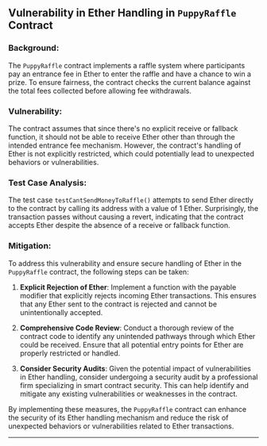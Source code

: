 ## Vulnerability in Ether Handling in `PuppyRaffle` Contract

### Background:
The `PuppyRaffle` contract implements a raffle system where participants pay an entrance fee in Ether to enter the raffle and have a chance to win a prize. To ensure fairness, the contract checks the current balance against the total fees collected before allowing fee withdrawals.

### Vulnerability:
The contract assumes that since there's no explicit receive or fallback function, it should not be able to receive Ether other than through the intended entrance fee mechanism. However, the contract's handling of Ether is not explicitly restricted, which could potentially lead to unexpected behaviors or vulnerabilities.

### Test Case Analysis:
The test case `testCantSendMoneyToRaffle()` attempts to send Ether directly to the contract by calling its address with a value of 1 Ether. Surprisingly, the transaction passes without causing a revert, indicating that the contract accepts Ether despite the absence of a receive or fallback function.

### Mitigation:
To address this vulnerability and ensure secure handling of Ether in the `PuppyRaffle` contract, the following steps can be taken:

1. **Explicit Rejection of Ether**: Implement a function with the payable modifier that explicitly rejects incoming Ether transactions. This ensures that any Ether sent to the contract is rejected and cannot be unintentionally accepted.

2. **Comprehensive Code Review**: Conduct a thorough review of the contract code to identify any unintended pathways through which Ether could be received. Ensure that all potential entry points for Ether are properly restricted or handled.

3. **Consider Security Audits**: Given the potential impact of vulnerabilities in Ether handling, consider undergoing a security audit by a professional firm specializing in smart contract security. This can help identify and mitigate any existing vulnerabilities or weaknesses in the contract.

By implementing these measures, the `PuppyRaffle` contract can enhance the security of its Ether handling mechanism and reduce the risk of unexpected behaviors or vulnerabilities related to Ether transactions.

---
